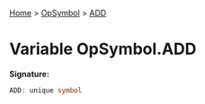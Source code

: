 [Home](../../../index.md) &gt; [OpSymbol](../../opsymbol.md) &gt; [ADD](./add.md)

# Variable OpSymbol.ADD


<b>Signature:</b>

```typescript
ADD: unique symbol
```
